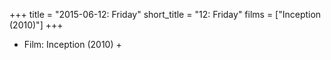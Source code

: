 +++
title = "2015-06-12: Friday"
short_title = "12: Friday"
films = ["Inception (2010)"]
+++


* Film: Inception (2010) +
